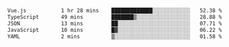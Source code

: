 <!--START_SECTION:waka-->

```txt
Vue.js           1 hr 28 mins    █████████████░░░░░░░░░░░░   52.38 %
TypeScript       49 mins         ███████▒░░░░░░░░░░░░░░░░░   28.88 %
JSON             13 mins         ██░░░░░░░░░░░░░░░░░░░░░░░   07.71 %
JavaScript       10 mins         █▓░░░░░░░░░░░░░░░░░░░░░░░   06.22 %
YAML             2 mins          ▒░░░░░░░░░░░░░░░░░░░░░░░░   01.58 %
```

<!--END_SECTION:waka-->
